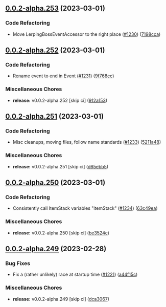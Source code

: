 ## [0.0.2-alpha.253](https://github.com/Wynntils/Artemis/compare/v0.0.2-alpha.252...v0.0.2-alpha.253) (2023-03-01)


### Code Refactoring

* Move LerpingBossEventAccessor to the right place ([#1230](https://github.com/Wynntils/Artemis/issues/1230)) ([7198cca](https://github.com/Wynntils/Artemis/commit/7198cca1c644f9093e7cd61be8713ab4bbcc848a))

## [0.0.2-alpha.252](https://github.com/Wynntils/Artemis/compare/v0.0.2-alpha.251...v0.0.2-alpha.252) (2023-03-01)


### Code Refactoring

* Rename event to end in Event ([#1231](https://github.com/Wynntils/Artemis/issues/1231)) ([9f768cc](https://github.com/Wynntils/Artemis/commit/9f768cc05daa52cb55dd3542d838f789060e4adc))


### Miscellaneous Chores

* **release:** v0.0.2-alpha.252 [skip ci] ([912a153](https://github.com/Wynntils/Artemis/commit/912a153101cb5c9fc2b03e3fa52399ebd4651d39))

## [0.0.2-alpha.251](https://github.com/Wynntils/Artemis/compare/v0.0.2-alpha.250...v0.0.2-alpha.251) (2023-03-01)


### Code Refactoring

* Misc cleanups, moving files, follow name standards ([#1233](https://github.com/Wynntils/Artemis/issues/1233)) ([5211a48](https://github.com/Wynntils/Artemis/commit/5211a48ebc88cfa17a6343a44f0ad90b177ce04c))


### Miscellaneous Chores

* **release:** v0.0.2-alpha.251 [skip ci] ([d65ebb5](https://github.com/Wynntils/Artemis/commit/d65ebb5731d510f7459bc98033a9ff39f6481a5e))

## [0.0.2-alpha.250](https://github.com/Wynntils/Artemis/compare/v0.0.2-alpha.249...v0.0.2-alpha.250) (2023-03-01)


### Code Refactoring

* Consistently call ItemStack variables "itemStack" ([#1234](https://github.com/Wynntils/Artemis/issues/1234)) ([63c49ea](https://github.com/Wynntils/Artemis/commit/63c49eaa545e4dcb33c6e13ae0de07a765c8ccc0))


### Miscellaneous Chores

* **release:** v0.0.2-alpha.250 [skip ci] ([be3524c](https://github.com/Wynntils/Artemis/commit/be3524ccc0aea594c8a5d5286e80e7760a943839))

## [0.0.2-alpha.249](https://github.com/Wynntils/Artemis/compare/v0.0.2-alpha.248...v0.0.2-alpha.249) (2023-02-28)


### Bug Fixes

* Fix a (rather unlikely) race at startup time ([#1221](https://github.com/Wynntils/Artemis/issues/1221)) ([a44f15c](https://github.com/Wynntils/Artemis/commit/a44f15c5eb01d163c87d8e72c517cf54c53733ec))


### Miscellaneous Chores

* **release:** v0.0.2-alpha.249 [skip ci] ([dca3067](https://github.com/Wynntils/Artemis/commit/dca3067e42b56b9b695bd22d6c42982ab42dadd9))

